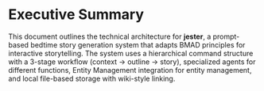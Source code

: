 # Executive Summary

This document outlines the technical architecture for **jester**, a prompt-based bedtime story generation system that adapts BMAD principles for interactive storytelling. The system uses a hierarchical command structure with a 3-stage workflow (context → outline → story), specialized agents for different functions, Entity Management integration for entity management, and local file-based storage with wiki-style linking.
